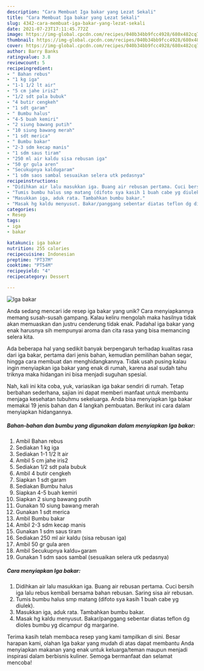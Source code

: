 ```yaml
---
description: "Cara Membuat Iga bakar yang Lezat Sekali"
title: "Cara Membuat Iga bakar yang Lezat Sekali"
slug: 4342-cara-membuat-iga-bakar-yang-lezat-sekali
date: 2021-07-23T17:11:45.772Z
image: https://img-global.cpcdn.com/recipes/040b34bb9fcc4928/680x482cq70/iga-bakar-foto-resep-utama.jpg
thumbnail: https://img-global.cpcdn.com/recipes/040b34bb9fcc4928/680x482cq70/iga-bakar-foto-resep-utama.jpg
cover: https://img-global.cpcdn.com/recipes/040b34bb9fcc4928/680x482cq70/iga-bakar-foto-resep-utama.jpg
author: Barry Banks
ratingvalue: 3.8
reviewcount: 5
recipeingredient:
- " Bahan rebus"
- "1 kg iga"
- "1-1 1/2 lt air"
- "5 cm jahe iris2"
- "1/2 sdt pala bubuk"
- "4 butir cengkeh"
- "1 sdt garam"
- " Bumbu halus"
- "4-5 buah kemiri"
- "2 siung bawang putih"
- "10 siung bawang merah"
- "1 sdt merica"
- " Bumbu bakar"
- "2-3 sdm kecap manis"
- "1 sdm saus tiram"
- "250 ml air kaldu sisa rebusan iga"
- "50 gr gula aren"
- "Secukupnya kaldugaram"
- "1 sdm saos sambal sesuaikan selera utk pedasnya"
recipeinstructions:
- "Didihkan air lalu masukkan iga. Buang air rebusan pertama. Cuci bersih iga lalu rebus kembali bersama bahan rebusan. Saring sisa air rebusan."
- "Tumis bumbu halus smp matang (difoto sya kasih 1 buah cabe yg diulek)."
- "Masukkan iga, aduk rata. Tambahkan bumbu bakar."
- "Masak hg kaldu menyusut. Bakar/panggang sebentar diatas teflon dg dioles bumbu yg dicampur dg margarine."
categories:
- Resep
tags:
- iga
- bakar

katakunci: iga bakar 
nutrition: 255 calories
recipecuisine: Indonesian
preptime: "PT37M"
cooktime: "PT54M"
recipeyield: "4"
recipecategory: Dessert

---
```



![Iga bakar](https://img-global.cpcdn.com/recipes/040b34bb9fcc4928/680x482cq70/iga-bakar-foto-resep-utama.jpg)

Anda sedang mencari ide resep iga bakar yang unik? Cara menyiapkannya memang susah-susah gampang. Kalau keliru mengolah maka hasilnya tidak akan memuaskan dan justru cenderung tidak enak. Padahal iga bakar yang enak harusnya sih mempunyai aroma dan cita rasa yang bisa memancing selera kita.

Ada beberapa hal yang sedikit banyak berpengaruh terhadap kualitas rasa dari iga bakar, pertama dari jenis bahan, kemudian pemilihan bahan segar, hingga cara membuat dan menghidangkannya. Tidak usah pusing kalau ingin menyiapkan iga bakar yang enak di rumah, karena asal sudah tahu triknya maka hidangan ini bisa menjadi suguhan spesial.




Nah, kali ini kita coba, yuk, variasikan iga bakar sendiri di rumah. Tetap berbahan sederhana, sajian ini dapat memberi manfaat untuk membantu menjaga kesehatan tubuhmu sekeluarga. Anda bisa menyiapkan Iga bakar memakai 19 jenis bahan dan 4 langkah pembuatan. Berikut ini cara dalam menyiapkan hidangannya.

<!--inarticleads1-->

##### Bahan-bahan dan bumbu yang digunakan dalam menyiapkan Iga bakar:

1. Ambil  Bahan rebus
1. Sediakan 1 kg iga
1. Sediakan 1-1 1/2 lt air
1. Ambil 5 cm jahe iris2
1. Sediakan 1/2 sdt pala bubuk
1. Ambil 4 butir cengkeh
1. Siapkan 1 sdt garam
1. Sediakan  Bumbu halus
1. Siapkan 4-5 buah kemiri
1. Siapkan 2 siung bawang putih
1. Gunakan 10 siung bawang merah
1. Gunakan 1 sdt merica
1. Ambil  Bumbu bakar
1. Ambil 2-3 sdm kecap manis
1. Gunakan 1 sdm saus tiram
1. Sediakan 250 ml air kaldu (sisa rebusan iga)
1. Ambil 50 gr gula aren
1. Ambil Secukupnya kaldu+garam
1. Gunakan 1 sdm saos sambal (sesuaikan selera utk pedasnya)




<!--inarticleads2-->

##### Cara menyiapkan Iga bakar:

1. Didihkan air lalu masukkan iga. Buang air rebusan pertama. Cuci bersih iga lalu rebus kembali bersama bahan rebusan. Saring sisa air rebusan.
1. Tumis bumbu halus smp matang (difoto sya kasih 1 buah cabe yg diulek).
1. Masukkan iga, aduk rata. Tambahkan bumbu bakar.
1. Masak hg kaldu menyusut. Bakar/panggang sebentar diatas teflon dg dioles bumbu yg dicampur dg margarine.




Terima kasih telah membaca resep yang kami tampilkan di sini. Besar harapan kami, olahan Iga bakar yang mudah di atas dapat membantu Anda menyiapkan makanan yang enak untuk keluarga/teman maupun menjadi inspirasi dalam berbisnis kuliner. Semoga bermanfaat dan selamat mencoba!
